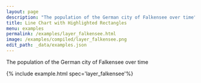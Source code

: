 ```yaml
---
layout: page
description: "The population of the German city of Falkensee over time"
title: Line Chart with Highlighted Rectangles
menu: examples
permalink: /examples/layer_falkensee.html
image: /examples/compiled/layer_falkensee.png
edit_path: _data/examples.json
---
```


The population of the German city of Falkensee over time

{% include example.html spec='layer_falkensee'%}
